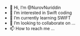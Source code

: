 - 👋 Hi, I’m @NurovNuriddin
- 👀 I’m interested in Swift coding
- 🌱 I’m currently learning SWIFT
- 💞️ I’m looking to collaborate on ...
- 📫 How to reach me ...

<!---
NurovNuriddin/NurovNuriddin is a ✨ special ✨ repository because its `README.md` (this file) appears on your GitHub profile.
You can click the Preview link to take a look at your changes.
--->
